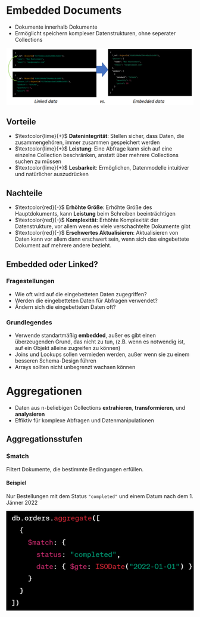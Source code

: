 # Embedded Documents
- Dokumente innerhalb Dokumente
- Ermöglicht speichern komplexer Datenstrukturen, ohne seperater Collections 

![mongo-embedded-document](assets/mongo-embedded-document.png)

## Vorteile
- $\textcolor{lime}{+}$ **Datenintegrität**: Stellen sicher, dass Daten, die zusammengehören, immer zusammen gespeichert werden
- $\textcolor{lime}{+}$ **Leistung**: Eine Abfrage kann sich auf eine einzelne Collection beschränken, anstatt über mehrere Collections suchen zu müssen
- $\textcolor{lime}{+}$ **Lesbarkeit**: Ermöglichen, Datenmodelle intuitiver und natürlicher auszudrücken

## Nachteile
- $\textcolor{red}{-}$ **Erhöhte Größe**: Erhöhte Größe des Hauptdokuments, kann **Leistung** beim Schreiben beeinträchtigen
- $\textcolor{red}{-}$ **Komplexität**: Erhöhte Komplexität der Datenstrukture, vor allem wenn es viele verschachtelte Dokumente gibt
- $\textcolor{red}{-}$ **Erschwertes Aktualisieren**: Aktualisieren von Daten kann vor allem dann erschwert sein, wenn sich das eingebettete Dokument auf mehrere andere bezieht. 

## Embedded oder Linked?
### Fragestellungen
- Wie oft wird auf die eingebetteten Daten zugegriffen?
- Werden die eingebetteten Daten für Abfragen verwendet?
- Ändern sich die eingebetteten Daten oft?

### Grundlegendes
- Verwende standartmäßig **embedded**, außer es gibt einen überzeugenden Grund, das nicht zu tun, (z.B. wenn es notwendig ist, auf ein Objekt alleine zugreifen zu können)
- Joins und Lookups sollen vermieden werden, außer wenn sie zu einem besseren Schema-Design führen
- Arrays sollten nicht unbegrenzt wachsen können

# Aggregationen
- Daten aus n-beliebigen Collections **extrahieren**, **transformieren**, und **analysieren**
- Effiktiv für komplexe Abfragen und Datenmanipulationen

## Aggregationsstufen
### $match
Filtert Dokumente, die bestimmte Bedingungen erfüllen.

#### Beispiel
Nur Bestellungen mit dem Status `"completed"` und einem Datum nach dem 1. Jänner 2022

![mongo-aggr-match](assets/mongo-aggr-match.png)
